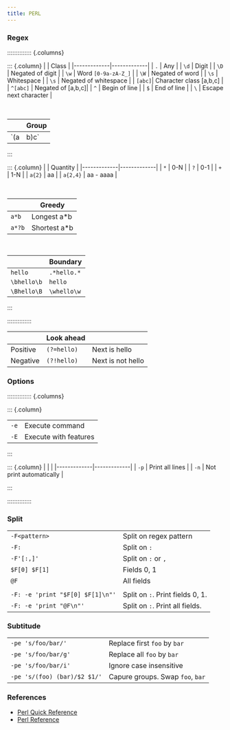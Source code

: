 ```yaml
---
title: PERL
---
```


### Regex
:::::::::::::: {.columns}

::: {.column}
| | Class |
|-------------|-------------|
| `.` | Any |
| `\d` | Digit |
| `\D` | Negated of digit |
| `\w` | Word `[0-9a-zA-Z_]` |
| `\W` | Negated of word |
| `\s` | Whitespace |
| `\s` | Negated of whitespace |
| `[abc]`| Character class [a,b,c] |
| `^[abc]` | Negated of [a,b,c]|
| `^` | Begin of line |
| `$` | End of line |
| `\` | Escape next character |

<br>

| | Group |
|-------------|-------------|
| `(a|b)c` | Match ab, ac |

:::


::: {.column}
| | Quantity |
|-------------|-------------|
| `*` | 0-N |
| `?` | 0-1 |
| `+` | 1-N |
| `a{2}` | aa |
| `a{2,4}` | aa - aaaa |

<br>

| | Greedy |
|-------------|-------------|
| `a*b` |  Longest a*b |
| `a*?b` | Shortest a*b |

<br>

| | Boundary |
|-------------|-------------|
| `hello` | `.*hello.*`  |
| `\bhello\b` | `hello`  |
| `\Bhello\B` | `\whello\w` |

:::

::::::::::::::

| | Look ahead | |
|-------------|-------------|-------------|
| Positive | `(?=hello)` | Next is hello |
| Negative | `(?!hello)` | Next is not hello |


### Options
:::::::::::::: {.columns}

::: {.column}

| | |
|-------------|-------------|
| `-e` | Execute command |
| `-E` | Execute with features |

:::

::: {.column}
| | |
|-------------|-------------|
| `-p` | Print all lines |
| `-n` | Not print automatically |

:::

::::::::::::::


### Split
| | |
|-------------|-------------|
| `-F<pattern>` | Split on regex pattern |
| `-F:` | Split on `:` |
| `-F'[:,]'` | Split on `:` or `,` |
| `$F[0] $F[1]` | Fields 0, 1 |
| `@F` | All fields |
| | |
| `-F: -e 'print "$F[0] $F[1]\n"'` | Split on `:`. Print fields 0, 1. |
| `-F: -e 'print "@F\n"'` | Split on `:`. Print all fields. |


### Subtitude 
| | |
|-------------|-------------|
| `-pe 's/foo/bar/'` | Replace first `foo` by `bar` |
| `-pe 's/foo/bar/g'` | Replace all `foo` by `bar` |
| `-pe 's/foo/bar/i'` | Ignore case insensitive |
| `-pe 's/(foo) (bar)/$2 $1/'` | Capure groups. Swap `foo`, `bar` |


### References
- [Perl Quick Reference](https://perldoc.perl.org/perlrequick)
- [Perl Reference](https://perldoc.perl.org/perlre)
